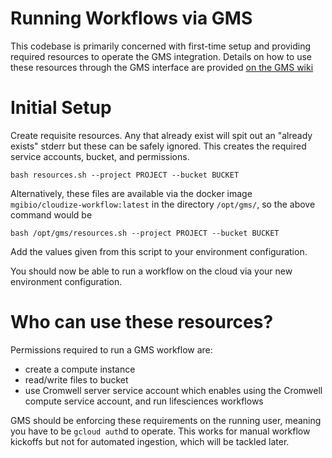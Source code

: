 # Running Workflows via GMS

This codebase is primarily concerned with first-time setup and
providing required resources to operate the GMS integration. Details
on how to use these resources through the GMS interface are provided
[on the GMS
wiki](https://github.com/genome/genome/wiki/Running-on-Google-Cloud)


# Initial Setup

Create requisite resources. Any that already exist will spit out an
"already exists" stderr but these can be safely ignored. This creates
the required service accounts, bucket, and permissions.
```
bash resources.sh --project PROJECT --bucket BUCKET
```

Alternatively, these files are available via the docker image
`mgibio/cloudize-workflow:latest` in the directory `/opt/gms/`,
so the above command would be
```
bash /opt/gms/resources.sh --project PROJECT --bucket BUCKET
```

Add the values given from this script to your environment
configuration.

You should now be able to run a workflow on the cloud via your new
environment configuration.


# Who can use these resources?

Permissions required to run a GMS workflow are:
- create a compute instance
- read/write files to bucket
- use Cromwell server service account
  which enables using the Cromwell compute service account, and run
  lifesciences workflows

GMS should be enforcing these requirements on the running user,
meaning you have to be `gcloud auth`d to operate. This works for
manual workflow kickoffs but not for automated ingestion, which will
be tackled later.
